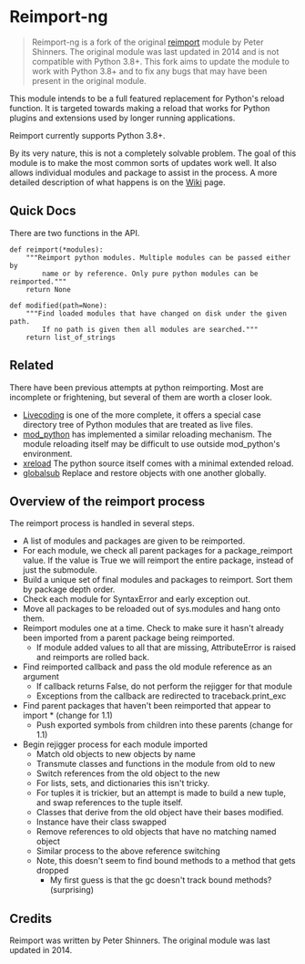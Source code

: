 # Reimport-ng
 
>Reimport-ng is a fork of the original [reimport](https://bitbucket.org/petershinners/reimport) module by Peter Shinners. The original module was last updated in 2014 and is not compatible with Python 3.8+. This fork aims to update the module to work with Python 3.8+ and to fix any bugs that may have been present in the original module.

This module intends to be a full featured replacement for Python's reload function. It is targeted towards making a reload that works for Python plugins and extensions used by longer running applications. 

Reimport currently supports Python 3.8+.

By its very nature, this is not a completely solvable problem. The goal of this module is to make the most common sorts of updates work well. It also allows individual modules and package to assist in the process. A more detailed description of what happens is on the [Wiki](https://bitbucket.org/petershinners/reimport/wiki) page.

## Quick Docs

There are two functions in the API.

    def reimport(*modules):
        """Reimport python modules. Multiple modules can be passed either by
            name or by reference. Only pure python modules can be reimported."""
        return None
    
    def modified(path=None):
        """Find loaded modules that have changed on disk under the given path.
            If no path is given then all modules are searched."""
        return list_of_strings 


## Related

There have been previous attempts at python reimporting. Most are incomplete or frightening, but several of them are worth a closer look.

  * [Livecoding](http://code.google.com/p/livecoding) is one of the more complete, it offers a special case directory tree of Python modules that are treated as live files.
  * [mod_python](http://www.modpython.org) has implemented a similar reloading mechanism. The module reloading itself may be difficult to use outside mod_python's environment.
  * [xreload](http://svn.python.org/projects/sandbox/trunk/xreload) The python source itself comes with a minimal extended reload.
  * [globalsub](http://packages.python.org/globalsub) Replace and restore objects with one another globally.

## Overview of the reimport process

The reimport process is handled in several steps.

- A list of modules and packages are given to be reimported.
- For each module, we check all parent packages for a package_reimport value. If the value is True we will reimport the entire package, instead of just the submodule.
- Build a unique set of final modules and packages to reimport. Sort them by package depth order.
- Check each module for SyntaxError and early exception out.
- Move all packages to be reloaded out of sys.modules and hang onto them.
- Reimport modules one at a time. Check to make sure it hasn't already been imported from a parent package being reimported.
  - If module added values to all that are missing, AttributeError is raised and reimports are rolled back.
- Find reimported callback and pass the old module reference as an argument
    - If callback returns False, do not perform the rejigger for that module
    - Exceptions from the callback are redirected to traceback.print_exc
- Find parent packages that haven't been reimported that appear to import * (change for 1.1)
  - Push exported symbols from children into these parents (change for 1.1)
- Begin rejigger process for each module imported
  - Match old objects to new objects by name
  - Transmute classes and functions in the module from old to new
  - Switch references from the old object to the new
  - For lists, sets, and dictionaries this isn't tricky.
  - For tuples it is trickier, but an attempt is made to build a new tuple, and swap references to the tuple itself.
  - Classes that derive from the old object have their bases modified.
  - Instance have their class swapped
  - Remove references to old objects that have no matching named object
  - Similar process to the above reference switching
  - Note, this doesn't seem to find bound methods to a method that gets dropped
    - My first guess is that the gc doesn't track bound methods? (surprising)

## Credits

Reimport was written by Peter Shinners. The original module was last updated in 2014.